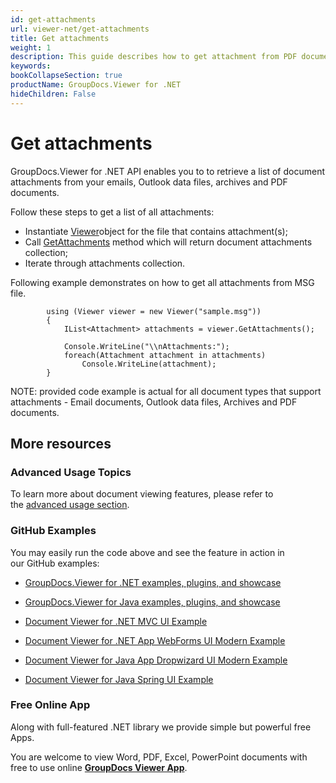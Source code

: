 ```yaml
---
id: get-attachments
url: viewer-net/get-attachments
title: Get attachments
weight: 1
description: This guide describes how to get attachment from PDF document, Outlook data file or email and view it with file viewer by GroupDocs.
keywords: 
bookCollapseSection: true
productName: GroupDocs.Viewer for .NET
hideChildren: False
---
```


# Get attachments

GroupDocs.Viewer for .NET API enables you to to retrieve a list of document attachments from your emails, Outlook data files, archives and PDF documents.

Follow these steps to get a list of all attachments:

*   Instantiate [Viewer](https://apireference.groupdocs.com/net/viewer/groupdocs.viewer/viewer)object for the file that contains attachment(s);
*   Call [GetAttachments](https://apireference.groupdocs.com/net/viewer/groupdocs.viewer/viewer/methods/getattachments) method which will return document attachments collection;
*   Iterate through attachments collection.

Following example demonstrates on how to get all attachments from MSG file.

			using (Viewer viewer = new Viewer("sample.msg"))
            {
                IList<Attachment> attachments = viewer.GetAttachments();

                Console.WriteLine("\\nAttachments:");
                foreach(Attachment attachment in attachments)
                    Console.WriteLine(attachment);
            }

NOTE: provided code example is actual for all document types that support attachments - Email documents, Outlook data files, Archives and PDF documents.

## More resources

### Advanced Usage Topics

To learn more about document viewing features, please refer to the [advanced usage section](Advanced%2Busage.html).

### GitHub Examples

You may easily run the code above and see the feature in action in our GitHub examples:

*   [GroupDocs.Viewer for .NET examples, plugins, and showcase](https://github.com/groupdocs-viewer/GroupDocs.Viewer-for-.NET)
    
*   [GroupDocs.Viewer for Java examples, plugins, and showcase](https://github.com/groupdocs-viewer/GroupDocs.Viewer-for-Java)
    
*   [Document Viewer for .NET MVC UI Example](https://github.com/groupdocs-viewer/GroupDocs.Viewer-for-.NET-MVC) 
    
*   [Document Viewer for .NET App WebForms UI Modern Example](https://github.com/groupdocs-viewer/GroupDocs.Viewer-for-.NET-WebForms)
    
*   [Document Viewer for Java App Dropwizard UI Modern Example](https://github.com/groupdocs-viewer/GroupDocs.Viewer-for-Java-Dropwizard)
    
*   [Document Viewer for Java Spring UI Example](https://github.com/groupdocs-viewer/GroupDocs.Viewer-for-Java-Spring)
    

### Free Online App

Along with full-featured .NET library we provide simple but powerful free Apps.

You are welcome to view Word, PDF, Excel, PowerPoint documents with free to use online **[GroupDocs Viewer App](https://products.groupdocs.app/viewer)**.
